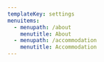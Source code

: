 ```yaml
---
templateKey: settings
menuitems:
  - menupath: /about
    menutitle: About
  - menupath: /accommodation
    menutitle: Accommodation
---
```


